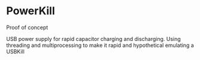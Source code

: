 # PowerKill
Proof of concept

USB power supply for rapid capacitor charging and discharging. Using threading and multiprocessing to make it rapid and hypothetical emulating a USBKill
